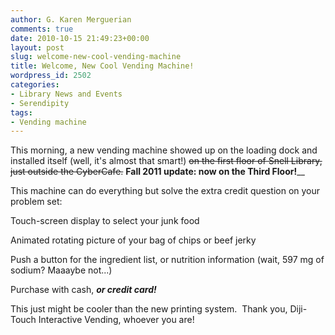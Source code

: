 ```yaml
---
author: G. Karen Merguerian
comments: true
date: 2010-10-15 21:49:23+00:00
layout: post
slug: welcome-new-cool-vending-machine
title: Welcome, New Cool Vending Machine!
wordpress_id: 2502
categories:
- Library News and Events
- Serendipity
tags:
- Vending machine
---
```


This morning, a new vending machine showed up on the loading dock and installed itself (well, it's almost that smart!) <del>on the first floor of Snell Library, just outside the CyberCafe.</del> **Fall 2011 update: now on the Third Floor!**__

This machine can do everything but solve the extra credit question on your problem set:

Touch-screen display to select your junk food

Animated rotating picture of your bag of chips or beef jerky

Push a button for the ingredient list, or nutrition information (wait, 597 mg of sodium? Maaaybe not...)

Purchase with cash, **_or credit card!_**

This just might be cooler than the new printing system.  Thank you, Diji-Touch Interactive Vending, whoever you are!
